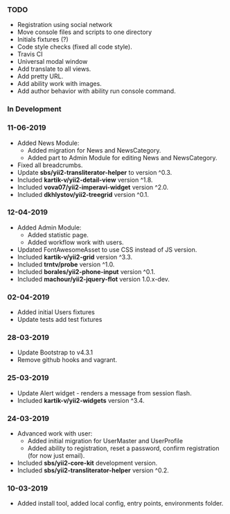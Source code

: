 ### TODO 
* Registration using social network
* Move console files and scripts to one directory
* Initials fixtures (?)
* Code style checks (fixed all code style).
* Travis CI 
* Universal modal window
* Add translate to all views.
* Add pretty URL.
* Add ability work with images.
* Add author behavior with ability run console command.  

### In Development

### 11-06-2019
* Added News Module:
    * Added migration for News and NewsCategory.
    * Added part to Admin Module for editing News and NewsCategory.
* Fixed all breadcrumbs.
* Update **sbs/yii2-transliterator-helper** to version ^0.3.
* Included **kartik-v/yii2-detail-view** version ^1.8.
* Included **vova07/yii2-imperavi-widget** version ^2.0.
* Included **dkhlystov/yii2-treegrid** version ^0.1.

### 12-04-2019
* Added Admin Module:
    * Added statistic page. 
    * Added workflow work with users.
* Updated FontAwesomeAsset to use CSS instead of JS version.
* Included **kartik-v/yii2-grid** version ^3.3.
* Included **trntv/probe** version ^1.0.
* Included **borales/yii2-phone-input** version ^0.1.
* Included **machour/yii2-jquery-flot** version 1.0.x-dev.

### 02-04-2019
* Added initial Users fixtures
* Update tests add test fixtures

### 28-03-2019
* Update Bootstrap to v4.3.1
* Remove github hooks and vagrant. 

### 25-03-2019
* Update Alert widget - renders a message from session flash.
* Included **kartik-v/yii2-widgets** version ^3.4.

### 24-03-2019
* Advanced work with user:
    * Added initial migration for UserMaster and UserProfile
    * Added ability to registration, reset a password, confirm registration (for now just email).
* Included **sbs/yii2-core-kit** development version.
* Included **sbs/yii2-transliterator-helper** version ^0.2.

### 10-03-2019
* Added install tool, added local config, entry points, environments folder. 
